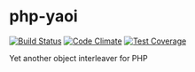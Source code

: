 php-yaoi
========
[![Build Status](https://travis-ci.org/php-yaoi/php-yaoi-tests.png?branch=master)](https://travis-ci.org/php-yaoi/php-yaoi-tests) [![Code Climate](https://codeclimate.com/github/php-yaoi/php-yaoi/badges/gpa.svg)](https://codeclimate.com/github/php-yaoi/php-yaoi) [![Test Coverage](https://codeclimate.com/github/php-yaoi/php-yaoi/badges/coverage.svg)](https://codeclimate.com/github/php-yaoi/php-yaoi/coverage)

Yet another object interleaver for PHP
